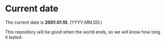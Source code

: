 # Current date

The current date is **2001.01.10.** (YYYY.MM.DD.)

This repository will be good when the world ends, so we will know how long it lasted.